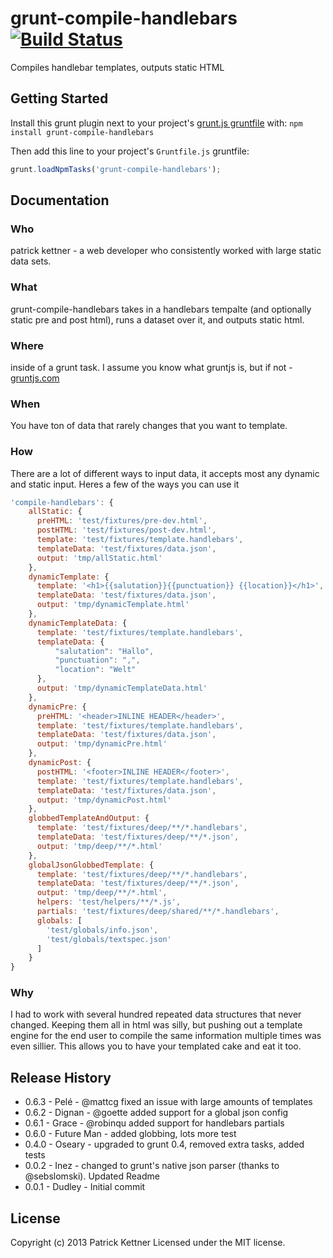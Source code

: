 # grunt-compile-handlebars [![Build Status](https://secure.travis-ci.org/patrickkettner/grunt-compile-handlebars.png?branch=master)](http://travis-ci.org/patrickkettner/grunt-compile-handlebars)

Compiles handlebar templates, outputs static HTML

## Getting Started
Install this grunt plugin next to your project's [grunt.js gruntfile][getting_started] with: `npm install grunt-compile-handlebars`

Then add this line to your project's `Gruntfile.js` gruntfile:

```javascript
grunt.loadNpmTasks('grunt-compile-handlebars');
```

[grunt]: https://github.com/gruntjs/grunt
[getting_started]: https://github.com/gruntjs/grunt/blob/master/docs/getting_started.md

## Documentation
### Who
patrick kettner - a web developer who consistently worked with large static data sets.

### What
grunt-compile-handlebars takes in a handlebars tempalte (and optionally static pre and post html), runs a dataset over it, and outputs static html.

### Where
inside of a grunt task. I assume you know what gruntjs is, but if not - [gruntjs.com](http://gruntjs.com)

### When
You have ton of data that rarely changes that you want to template.

### How
There are a lot of different ways to input data, it accepts most any dynamic and static
input.
Heres a few of the ways you can use it

```javascript
'compile-handlebars': {
    allStatic: {
      preHTML: 'test/fixtures/pre-dev.html',
      postHTML: 'test/fixtures/post-dev.html',
      template: 'test/fixtures/template.handlebars',
      templateData: 'test/fixtures/data.json',
      output: 'tmp/allStatic.html'
    },
    dynamicTemplate: {
      template: '<h1>{{salutation}}{{punctuation}} {{location}}</h1>',
      templateData: 'test/fixtures/data.json',
      output: 'tmp/dynamicTemplate.html'
    },
    dynamicTemplateData: {
      template: 'test/fixtures/template.handlebars',
      templateData: {
          "salutation": "Hallo",
          "punctuation": ",",
          "location": "Welt"
      },
      output: 'tmp/dynamicTemplateData.html'
    },
    dynamicPre: {
      preHTML: '<header>INLINE HEADER</header>',
      template: 'test/fixtures/template.handlebars',
      templateData: 'test/fixtures/data.json',
      output: 'tmp/dynamicPre.html'
    },
    dynamicPost: {
      postHTML: '<footer>INLINE HEADER</footer>',
      template: 'test/fixtures/template.handlebars',
      templateData: 'test/fixtures/data.json',
      output: 'tmp/dynamicPost.html'
    },
    globbedTemplateAndOutput: {
      template: 'test/fixtures/deep/**/*.handlebars',
      templateData: 'test/fixtures/deep/**/*.json',
      output: 'tmp/deep/**/*.html'
    },
    globalJsonGlobbedTemplate: {
      template: 'test/fixtures/deep/**/*.handlebars',
      templateData: 'test/fixtures/deep/**/*.json',
      output: 'tmp/deep/**/*.html',
      helpers: 'test/helpers/**/*.js',
      partials: 'test/fixtures/deep/shared/**/*.handlebars',
      globals: [
        'test/globals/info.json',
        'test/globals/textspec.json'
      ]
    } 
}
```

### Why
I had to work with several hundred repeated data structures that never changed. Keeping them all in html was silly, but pushing out a template engine for the end user to compile the same information multiple times was even sillier. This allows you to have your templated cake and eat it too.

## Release History
 * 0.6.3 - Pelé  - @mattcg fixed an issue with large amounts of templates
 * 0.6.2 - Dignan  - @goette added support for a global json config
 * 0.6.1 - Grace  - @robinqu added support for handlebars partials
 * 0.6.0 - Future Man - added globbing, lots more test
 * 0.4.0 - Oseary - upgraded to grunt 0.4, removed extra tasks, added tests
 * 0.0.2 - Inez - changed to grunt's native json parser (thanks to @sebslomski). Updated Readme
 * 0.0.1 - Dudley - Initial commit

## License
Copyright (c) 2013 Patrick Kettner
Licensed under the MIT license.
